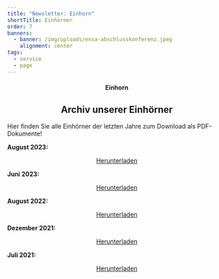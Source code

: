 ```yaml
---
title: "Newsletter: Einhorn"
shortTitle: Einhörner
order: 7
banners:
  - banner: /img/uploads/ensa-abschlusskonferenz.jpeg
    alignment: center
tags:
  - service
  - page
---
```

<center><div class="title"><h4>Einhorn</h4><h2>Archiv unserer Einhörner</h2></div></center>

Hier finden Sie alle Einhörner der letzten Jahre zum Download als PDF-Dokumente!

**August 2023:**

<center><a href="/img/uploads/einhorn98_august2023.pdf" class="download-button" download><i class="bx bx-download"></i> Herunterladen</a></center>

**Juni 2023:**

<center><a href="/img/uploads/einhorn97_juni2023.pdf" class="download-button" download><i class="bx bx-download"></i> Herunterladen</a></center>

**August 2022:**

<center><a href="/img/uploads/einhorn96_august2022.pdf" class="download-button" download><i class="bx bx-download"></i> Herunterladen</a></center>

**Dezember 2021:**

<center><a href="/img/uploads/einhorn95_dezember2021.pdf" class="download-button" download><i class="bx bx-download"></i> Herunterladen</a></center>

**Juli 2021:**

<center><a href="/img/uploads/einhorn94_juli2021.pdf" class="download-button" download><i class="bx bx-download"></i> Herunterladen</a></center>